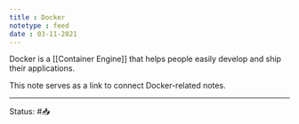 ```yaml
---
title : Docker
notetype : feed
date : 03-11-2021
---
```


Docker is a [[Container Engine]] that helps people easily develop and ship their applications.

This note serves as a link to connect Docker-related notes.

-----

Status: #📥

